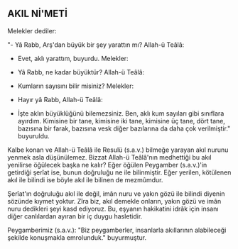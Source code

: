 ## AKIL Nİ'METİ

Melekler dediler:

"- Yâ Rabb, Arş'dan büyük bir şey yarattın mı? Allah-ü Teâlâ:

- Evet, aklı yarattım, buyurdu. Melekler:

- Yâ Rabb, ne kadar büyüktür? Allah-ü Teâlâ:

- Kumların sayısını bilir misiniz? Melekler:

- Hayır yâ Rabb, Allah-ü Teâlâ:

- İşte aklın büyüklüğünü bilemezsiniz. Ben, aklı kum sayıları gibi sınıflara ayırdım. Kimisine bir tane, kimisine iki tane, kimisine üç tane, dört tane, bazısına bir farak, bazı­sına vesk diğer bazılarına da daha çok verilmiştir." buyuruldu.

Kalbe konan ve Allah-ü Teâlâ ile Resulü (s.a.v.) bilmeğe yarayan akıl nurunu yenmek asla düşünülemez. Bizzat Alla­h-ü Teâlâ'nın medhettiği bu akıl yenilirse öğülecek başka ne kalır? Eğer öğülen Peygamber (s.a.v.)'in getirdiği şerîat ise, bunun doğruluğu ne ile bilinmiştir. Eğer yerilen, kötülenen akıl ile bilindi ise böyle akıl ile bilinen de mezmûmdur.

Şerîat'ın doğruluğu akıl ile değil, imân nuru ve yakın gözü ile bilindi diyenin sözünde kıymet yoktur. Zîra biz, akıl demekle onların, yakın gözü ve imân nuru dedikleri şe­yi kasd ediyoruz. Bu, eşyanın hakikatini idrâk için insanı diğer canlılardan ayıran bir iç duygu hasletidir.

Peygamberimiz (s.a.v.): "Biz peygamberler, insanlarla akıllarının alabileceği şekilde konuşmakla emrolunduk." buyurmuştur.
